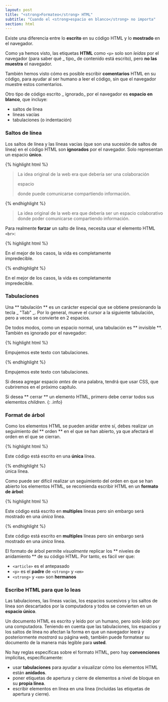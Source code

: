 ```yaml
---
layout: post
title: "<strong>Formateo</strong> HTML"
subtitle: "Cuando el <strong>espacio en blanco</strong> no importa"
section: html
---
```


Existe una diferencia entre lo **escrito** en su código HTML y lo **mostrado** en el navegador.

Como ya hemos visto, las etiquetas **HTML** como `<p>` solo son _leídas_ por el navegador (para saber qué _ tipo_ de contenido está escrito), pero **no las muestra** el navegador.

También hemos visto cómo es posible escribir **comentarios** HTML en su código, para ayudar al ser humano a leer el código, sin que el navegador muestre estos comentarios.

Otro tipo de código escrito _ ignorado_ por el navegador es **espacio en blanco**, que incluye:

* saltos de linea
* lineas vacías
* tabulaciones (o indentación)

### Saltos de línea

Los saltos de línea y las líneas vacías (que son una sucesión de saltos de línea) en el código HTML son **ignorados** por el navegador. Solo representan un espacio **único**.

{% highlight html %}
<blockquote>
La idea original de la web era que debería ser una colaboración


espacio


donde puede comunicarse compartiendo información.
</blockquote>
{% endhighlight %}

<div class="result">
  <blockquote>
  La idea original de la web era que debería ser un espacio colaborativo donde poder comunicarse compartiendo información.
  </blockquote>
</div>

Para realmente **forzar** un salto de línea, necesita usar el elemento HTML `<br>`:

{% highlight html %}
<p>En el mejor de los casos, la vida es completamente <br> impredecible.</p>
{% endhighlight %}

<div class="result">
  <p>En el mejor de los casos, la vida es completamente <br> impredecible.</p>
</div>

### Tabulaciones

Una ** tabulación ** es un carácter especial que se obtiene presionando la tecla _ "Tab" _. Por lo general, mueve el cursor a la siguiente tabulación, pero a veces se convierte en 2 espacios.

De todos modos, como un espacio normal, una tabulación es ** invisible **. También es ignorado por el navegador:

{% highlight html %}
<p>
  Empujemos      este texto
  con tabulaciones.
</p>
{% endhighlight %}

<div class="result">
  <p>
    Empujemos      este texto
    con tabulaciones.
  </p>
</div>

Si desea agregar espacio _antes_ de una palabra, tendrá que usar CSS, que cubriremos en el próximo capítulo.

Si desea ** cerrar ** un elemento HTML, primero debe cerrar todos sus elementos _children_.
{: .info}

### Format de árbol

Como los elementos HTML se pueden anidar entre sí, debes realizar un seguimiento del ** orden ** en el que se han abierto, ya que afectará el orden en el que se cierran.

{% highlight html %}
<article><p>Este código está escrito en una <strong> única </strong> línea.</p></article>
{% endhighlight %}

<div class="result">
  <article><pEste código está escrito en una <strong> única </strong> línea.</p></article>
</div>

Como puede ser difícil realizar un seguimiento del orden en que se han abierto los elementos HTML, se recomienda escribir HTML en un **formato de árbol**:

{% highlight html %}
<article>
  <p>
    Este código está escrito en
    <strong>multiples</strong>
    líneas pero sin embargo
    será mostrado en una
    <em>única</em>
    linea.
  </p>
</article>
{% endhighlight %}

<div class="result">
  <article>
    <p>
    Este código está escrito en
    <strong>multiples</strong>
    líneas pero sin embargo
    será mostrado en una
    <em>única</em>
    linea.
    </p>
  </article>
</div>

El formato de árbol permite _visualmente_ replicar los ** niveles de anidamiento ** de su código HTML. Por tanto, es fácil ver que:

* `<article>` es el antepasado
* `<p>` es el **padre** de `<strong>` y `<em>`
* `<strong>` y `<em>` son **hermanos**

### Escribe HTML para que lo leas

Las tabulaciones, las líneas vacías, los espacios sucesivos y los saltos de línea son descartados por la computadora y todos se convierten en un **espacio único**.

Un documento HTML es escrito y leído por un humano, pero solo _leído_ por una computadora. Teniendo en cuenta que las tabulaciones, los espacios y los saltos de línea no afectan la forma en que un navegador leerá y posteriormente _mostrará_ su página web, también puede formatear su documento de la manera más legible para **usted**.

No hay reglas específicas sobre el formato HTML, pero hay **convenciones** implícitas, específicamente:

* usar **tabulaciones** para ayudar a visualizar cómo los elementos HTML están **anidados**.
* poner etiquetas de apertura y cierre de elementos a nivel de bloque en su **propia línea**.
* escribir elementos en línea en una línea (incluidas las etiquetas de apertura y cierre).
